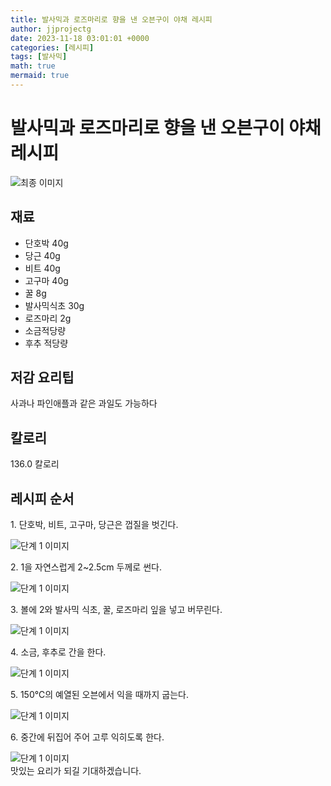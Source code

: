 ```yaml
---
title: 발사믹과 로즈마리로 향을 낸 오븐구이 야채 레시피
author: jjprojectg
date: 2023-11-18 03:01:01 +0000
categories: [레시피]
tags: [발사믹]
math: true
mermaid: true
---
```

<meta name="og:type" content="website"/>
<meta charset="UTF-8"/>
<div class="header">
  <h1>발사믹과 로즈마리로 향을 낸 오븐구이 야채 레시피</h1>
</div>

<div class="container my-4">
  <div class="row">
    <div class="col-12 col-md-6">
      <div class="recipe-image">
        <img src="http://www.foodsafetykorea.go.kr/uploadimg/20141117/20141117053730_1416213450573.jpg" class="step-image" alt="최종 이미지"/>
      </div>
    </div>
    <div class="col-12 col-md-6">
      <div class="ingredients">
        <h2>재료</h2>
        <ul class="card">
          <li> 단호박 40g </li>
          <li>  당근 40g </li>
          <li>  비트 40g </li>
          <li>  고구마 40g </li>
          <li>  꿀 8g </li>
          <li>  발사믹식초 30g </li>
          <li>  로즈마리 2g </li>
          <li>  소금적당량 </li>
          <li>  후추 적당량 </li>
</ul>
      </div>
    </div>
    <div class="col-12 col-md-6">
      <div class="ingredients">
        <h2>저감 요리팁</h2>
        <div class="card"> 
          <p>
            사과나 파인애플과 같은 과일도 가능하다
          </p>
        </div>
      </div>
      <div class="ingredients">
        <h2>칼로리</h2>
        <div class="card"> 
          <p>
            136.0 칼로리
          </p>
        </div>
      </div>
    </div>
  </div>

  <h2 class="my-4">레시피 순서</h2>
  <div class="card recipe-card">
    <div class="card-body recipe-step">
      <p class="card-text step-description">1. 단호박, 비트, 고구마, 당근은 껍질을 벗긴다.</p>
      <img src="http://www.foodsafetykorea.go.kr/uploadimg/cook/994-1.jpg" alt="단계 1 이미지" class="step-image"/>
    </div>
  </div>
  <div class="card recipe-card">
    <div class="card-body recipe-step">
      <p class="card-text step-description">2. 1을 자연스럽게 2~2.5cm 두께로 썬다.</p>
      <img src="http://www.foodsafetykorea.go.kr/uploadimg/cook/994-2.jpg" alt="단계 1 이미지" class="step-image"/>
    </div>
  </div>
  <div class="card recipe-card">
    <div class="card-body recipe-step">
      <p class="card-text step-description">3. 볼에 2와 발사믹 식초, 꿀, 로즈마리 잎을 넣고 버무린다.</p>
      <img src="http://www.foodsafetykorea.go.kr/uploadimg/cook/994-3.jpg" alt="단계 1 이미지" class="step-image"/>
    </div>
  </div>
  <div class="card recipe-card">
    <div class="card-body recipe-step">
      <p class="card-text step-description">4. 소금, 후추로 간을 한다.</p>
      <img src="http://www.foodsafetykorea.go.kr/uploadimg/cook/994-4.jpg" alt="단계 1 이미지" class="step-image"/>
    </div>
  </div>
  <div class="card recipe-card">
    <div class="card-body recipe-step">
      <p class="card-text step-description">5. 150℃의 예열된 오븐에서 익을 때까지 굽는다.</p>
      <img src="http://www.foodsafetykorea.go.kr/uploadimg/cook/994-5.jpg" alt="단계 1 이미지" class="step-image"/>
    </div>
  </div>
  <div class="card recipe-card">
    <div class="card-body recipe-step">
      <p class="card-text step-description">6. 중간에 뒤집어 주어 고루 익히도록 한다.</p>
      <img src="http://www.foodsafetykorea.go.kr/uploadimg/cook/994-6.jpg" alt="단계 1 이미지" class="step-image"/>
    </div>
  </div>

</div>
맛있는 요리가 되길 기대하겠습니다.

